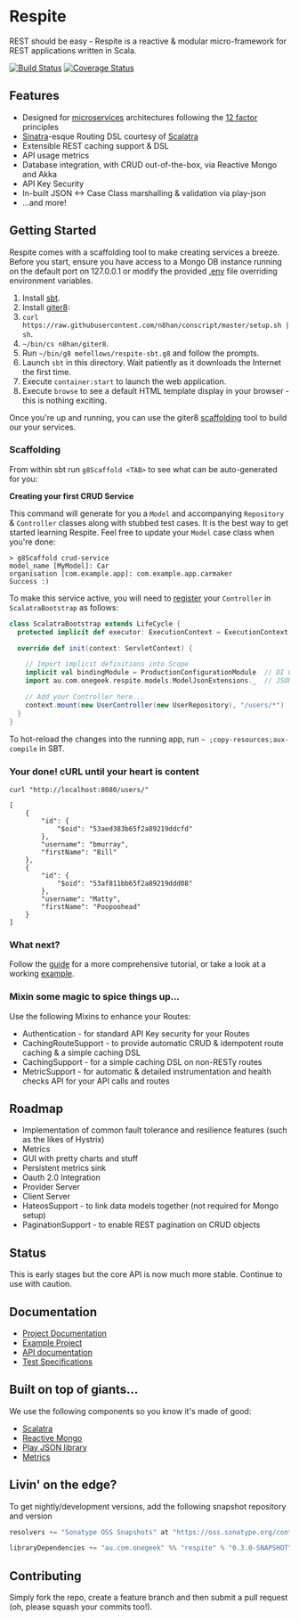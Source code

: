 # Respite

REST should be easy - Respite is a reactive & modular micro-framework for REST applications written in Scala.

[![Build Status](https://travis-ci.org/mefellows/respite.svg?branch=master)](https://travis-ci.org/mefellows/respite)
[![Coverage Status](https://coveralls.io/repos/mefellows/respite/badge.png?branch=master)](https://coveralls.io/r/mefellows/respite?branch=master)

## Features

* Designed for [microservices](http://martinfowler.com/articles/microservices.html) architectures following the [12 factor](http://12factor.net/) principles
* [Sinatra](http://sinatrarb.com/)-esque Routing DSL courtesy of [Scalatra](http://scalatra.org)
* Extensible REST caching support & DSL
* API usage metrics
* Database integration, with CRUD out-of-the-box, via Reactive Mongo and Akka
* API Key Security
* In-built JSON <-> Case Class marshalling & validation via play-json
* ...and more!

## Getting Started

Respite comes with a scaffolding tool to make creating services a breeze. Before you start, ensure you have access to a Mongo DB instance running on the default port on 127.0.0.1 or modify the provided [.env](https://github.com/mefellows/sbt-dotenv) file overriding environment variables.

1. Install [sbt](http://www.scala-sbt.org/release/tutorial/Setup.html).
2. Install [giter8](https://github.com/n8han/giter8#installation):
  1. `curl https://raw.githubusercontent.com/n8han/conscript/master/setup.sh | sh`.
  2. `~/bin/cs n8han/giter8`.
3. Run `~/bin/g8 mefellows/respite-sbt.g8` and follow the prompts.
4. Launch `sbt` in this directory. Wait patiently as it downloads the Internet the first time.
5. Execute `container:start` to launch the web application.
6. Execute `browse` to see a default HTML template display in your browser - this is nothing exciting.

Once you're up and running, you can use the giter8 [scaffolding](https://github.com/n8han/giter8#scaffolding-plugin) tool to build our your services.

### Scaffolding

From within sbt run `g8Scaffold <TAB>` to see what can be auto-generated for you:

**Creating your first CRUD Service**

This command will generate for you a `Model` and accompanying `Repository` & `Controller` classes along with stubbed test cases. It is the best way to get started learning Respite. Feel free to update your `Model` case class when you're done:

```
> g8Scaffold crud-service
model_name [MyModel]: Car
organisation [com.example.app]: com.example.app.carmaker
Success :)
```

To make this service active, you will need to [register](http://respite.onegeek.com.au/routing/#register) your `Controller` in `ScalatraBootstrap` as follows:

```scala
class ScalatraBootstrap extends LifeCycle {
  protected implicit def executor: ExecutionContext = ExecutionContext.global

  override def init(context: ServletContext) {

    // Import implicit definitions into Scope
    implicit val bindingModule = ProductionConfigurationModule  // DI Configuration object
    import au.com.onegeek.respite.models.ModelJsonExtensions._  // JSON extensions

    // Add your Controller here...
    context.mount(new UserController(new UserRepository), "/users/*")
  }
}
```

To hot-reload the changes into the running app, run `~ ;copy-resources;aux-compile` in SBT.

### Your done! cURL until your heart is content

    curl "http://localhost:8080/users/"

    [
        {
            "id": {
                "$oid": "53aed383b65f2a89219ddcfd"
            },
            "username": "bmurray",
            "firstName": "Bill"
        },
        {
            "id": {
                "$oid": "53af811bb65f2a89219ddd08"
            },
            "username": "Matty",
            "firstName": "Poopoohead"
        }
    ]

### What next?

Follow the [guide](http://respite.onegeek.com.au/) for a more comprehensive tutorial, or take a look at a working [example](https://github.com/mefellows/respite/tree/master/respite-examples).

### Mixin some magic to spice things up...

Use the following Mixins to enhance your Routes:

* Authentication - for standard API Key security for your Routes
* CachingRouteSupport - to provide automatic CRUD & idempotent route caching & a simple caching DSL
* CachingSupport - for a simple caching DSL on non-RESTy routes
* MetricSupport - for automatic & detailed instrumentation and health checks API for your API calls and routes

## Roadmap

* Implementation of common fault tolerance and resilience features (such as the likes of Hystrix)
* Metrics
 * GUI with pretty charts and stuff
 * Persistent metrics sink
* Oauth 2.0 Integration
 * Provider Server
 * Client Server
* HateosSupport - to link data models together (not required for Mongo setup)
* PaginationSupport - to enable REST pagination on CRUD objects

## Status

This is early stages but the core API is now much more stable. Continue to use with caution.

## Documentation

* [Project Documentation](http://respite.onegeek.com.au/)
* [Example Project](https://github.com/mefellows/respite/tree/master/respite-examples)
* [API documentation](http://respite.onegeek.com.au/latest/api/#package)
* [Test Specifications](http://respite.onegeek.com.au/latest/specifications/)

## Built on top of giants...

We use the following components so you know it's made of good:

* [Scalatra](http://www.scalatra.org)
* [Reactive Mongo](http://reactivemongo.org/)
* [Play JSON library](http://www.playframework.com/documentation/2.1.1/ScalaJson)
* [Metrics](https://github.com/codahale/metrics)

## Livin' on the edge?

To get nightly/development versions, add the following snapshot repository and version

```scala
resolvers += "Sonatype OSS Snapshots" at "https://oss.sonatype.org/content/repositories/snapshots"

libraryDependencies += "au.com.onegeek" %% "respite" % "0.3.0-SNAPSHOT"
```

## Contributing

Simply fork the repo, create a feature branch and then submit a pull request (oh, please squash your commits too!).
